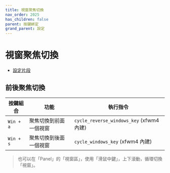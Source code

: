 ```yaml
---
title: 視窗聚焦切換
nav_order: 2025
has_children: false
parent: 按鍵綁定
grand_parent: 設定
---
```



# 視窗聚焦切換


* [設定片段](https://github.com/samwhelp/linuxmint-xfce-adjustment/blob/main/prototype/main/xfce-config/Main/asset/overlay/etc/skel/.config/xfce4/xfconf/xfce-perchannel-xml/xfce4-keyboard-shortcuts.xml#L160)


## 前後聚焦切換


| 按鍵組合  | 功能                   | 執行指令               |
| ----------| ---------------------- | ---------------------- |
| `Win + a` | 聚焦切換到前面一個視窗 | `cycle_reverse_windows_key` (xfwm4 內建) |
| `Win + s` | 聚焦切換到後面一個視窗 | `cycle_windows_key` (xfwm4 內建) |


> 也可以在「Panel」的「視窗區」，使用「滑鼠中鍵」，上下滾動，循環切換「視窗」。
